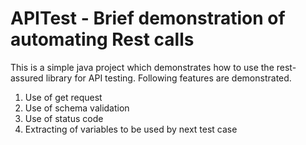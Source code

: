 # APITest - Brief demonstration of automating Rest calls
This is a simple java project which demonstrates how to use the rest-assured library for API testing. Following features are demonstrated.
  1. Use of get request
  2. Use of schema validation
  3. Use of status code
  4. Extracting of variables to be used by next test case
